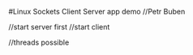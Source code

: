 #Linux Sockets Client Server app demo
//Petr Buben

//start server first
//start client

//threads possible 



